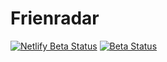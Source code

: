 # Frienradar

[![Netlify Beta Status](https://img.shields.io/netlify/464c0b4b-0a0a-4491-8e0b-ffa1d701a525?label=beta%20build)](https://app.netlify.com/sites/frienradar-staging/deploys)
[![Beta Status](https://img.shields.io/website?down_message=down&label=beta&up_color=blue&up_message=up&url=https%3A%2F%2Fbeta.frienradar.com)](https://beta.frienradar.com)
